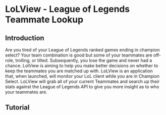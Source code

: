 # LoLView - League of Legends Teammate Lookup

## Introduction
Are you tired of your League of Legends ranked games ending in champion select?
Your team combination is good but some of your teammates are off-role,
trolling, or tilted. Subsequently, you lose the game and never had a chance.
LolView is aiming to help you make better decisions on whether to keep the teammates
you are matched up with.
LoLView is an application that, when launched, will monitor your LoL client
while you are in Champion Select. LoLView will grab all of your current 
Teammates and search up their stats against the League of Legends API to give
you more insight as to who your teammates are. 

## Tutorial
